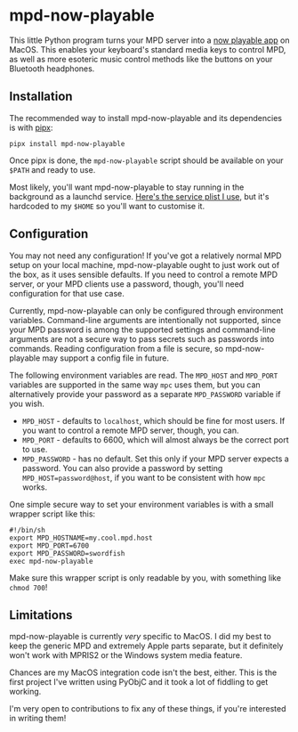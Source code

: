 # mpd-now-playable

This little Python program turns your MPD server into a [now playable app](https://developer.apple.com/documentation/mediaplayer/becoming_a_now_playable_app) on MacOS.
This enables your keyboard's standard media keys to control MPD, as well as more esoteric music control methods like the buttons on your Bluetooth headphones.

## Installation

The recommended way to install mpd-now-playable and its dependencies is with [pipx](https://pypa.github.io/pipx/):
```shell
pipx install mpd-now-playable
```

Once pipx is done, the `mpd-now-playable` script should be available on your `$PATH` and ready to use.

Most likely, you'll want mpd-now-playable to stay running in the background as a launchd service. [Here's the service plist I use](https://git.00dani.me/00dani/mpd-now-playable/src/branch/main/me.00dani.mpd-now-playable.plist), but it's hardcoded to my `$HOME` so you'll want to customise it.

## Configuration

You may not need any configuration! If you've got a relatively normal MPD setup on your local machine, mpd-now-playable ought to just work out of the box, as it uses sensible defaults. If you need to control a remote MPD server, or your MPD clients use a password, though, you'll need configuration for that use case.

Currently, mpd-now-playable can only be configured through environment variables. Command-line arguments are intentionally not supported, since your MPD password is among the supported settings and command-line arguments are not a secure way to pass secrets such as passwords into commands. Reading configuration from a file is secure, so mpd-now-playable may support a config file in future.

The following environment variables are read. The `MPD_HOST` and `MPD_PORT` variables are supported in the same way `mpc` uses them, but you can alternatively provide your password as a separate `MPD_PASSWORD` variable if you wish.

- `MPD_HOST` - defaults to `localhost`, which should be fine for most users. If you want to control a remote MPD server, though, you can.
- `MPD_PORT` - defaults to 6600, which will almost always be the correct port to use.
- `MPD_PASSWORD` - has no default. Set this only if your MPD server expects a password. You can also provide a password by setting `MPD_HOST=password@host`, if you want to be consistent with how `mpc` works.

One simple secure way to set your environment variables is with a small wrapper script like this:
```shell
#!/bin/sh
export MPD_HOSTNAME=my.cool.mpd.host
export MPD_PORT=6700
export MPD_PASSWORD=swordfish
exec mpd-now-playable
```
Make sure this wrapper script is only readable by you, with something like `chmod 700`!

## Limitations

mpd-now-playable is currently *very* specific to MacOS. I did my best to keep the generic MPD and extremely Apple parts separate, but it definitely won't work with MPRIS2 or the Windows system media feature.

Chances are my MacOS integration code isn't the best, either. This is the first project I've written using PyObjC and it took a lot of fiddling to get working.

I'm very open to contributions to fix any of these things, if you're interested in writing them!
